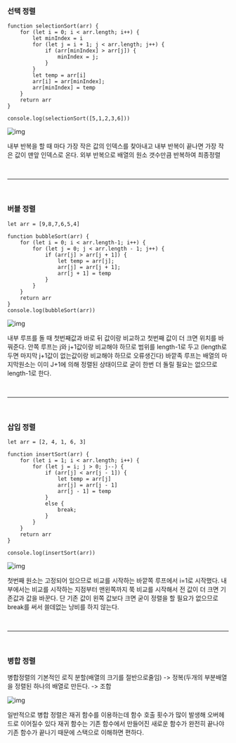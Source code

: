 ### 선택 정렬

```
function selectionSort(arr) {
    for (let i = 0; i < arr.length; i++) {
        let minIndex = i
        for (let j = i + 1; j < arr.length; j++) {
            if (arr[minIndex] > arr[j]) {
                minIndex = j;
            }
        }
        let temp = arr[i]
        arr[i] = arr[minIndex];
        arr[minIndex] = temp
    }
    return arr
}

console.log(selectionSort([5,1,2,3,6]))

```

![img](https://velog.velcdn.com/images/banghogu/post/c850cf2b-1888-4f6a-905b-5c6d6baeae1e/image.png)

내부 반복을 할 때 마다 가장 작은 값의 인덱스를 찾아내고 내부 반복이 끝나면 가장 작은 값이 맨앞 인덱스로 온다. 외부 반복으로 배열의 원소 갯수만큼 반복하여 최종정렬

<br/>
<hr/>
<br/>

### 버블 정렬

```
let arr = [9,8,7,6,5,4]

function bubbleSort(arr) {
    for (let i = 0; i < arr.length-1; i++) {
        for (let j = 0; j < arr.length - 1; j++) {
            if (arr[j] > arr[j + 1]) {
                let temp = arr[j];
                arr[j] = arr[j + 1];
                arr[j + 1] = temp
            }
        }
    }
    return arr
}
console.log(bubbleSort(arr))

```

![img](https://velog.velcdn.com/images/banghogu/post/54be8f9d-0066-4059-b9cd-0453cee678c8/image.png)

내부 루프를 돌 때 첫번째값과 바로 뒤 값이랑 비교하고 첫번째 값이 더 크면 위치를 바꿔준다. 안쪽 루프는 j와 j+1값이랑 비교해야 하므로 범위를 length-1로 두고 (length로 두면 마지막 j+1값이 없는값이랑 비교해야 하므로 오류생긴다) 바깥족 루프는 배열의 마지막원소는 이미 J+1에 의해 정렬된 상태이므로 굳이 한번 더 돌릴 필요는 없으므로 length-1로 한다.

<br/>
<hr/>
<br/>

### 삽입 정렬

```
let arr = [2, 4, 1, 6, 3]

function insertSort(arr) {
    for (let i = 1; i < arr.length; i++) {
        for (let j = i; j > 0; j--) {
            if (arr[j] < arr[j - 1]) {
                let temp = arr[j]
                arr[j] = arr[j - 1]
                arr[j - 1] = temp
            }
            else {
                break;
            }
        }
    }
    return arr
}

console.log(insertSort(arr))

```

![img](https://velog.velcdn.com/images/banghogu/post/a3e4ae68-4c73-4cdb-ac24-9d3eaba4cd08/image.png)

첫번째 원소는 고정되어 있으므로 비교를 시작하는 바깥쪽 루프에서 i=1로 시작했다. 내부에서는 비교를 시작하는 지점부터 맨왼쪽까지 쭉 비교를 시작해서 전 값이 더 크면 기존값과 값을 바꾼다. 단 기존 값이 왼쪽 값보다 크면 굳이 정렬을 할 필요가 없으므로 break를 써서 쓸데없는 낭비를 하지 않는다.

<br/>
<hr/>
<br/>

### 병합 정렬

병합정렬의 기본적인 로직 분할(배열의 크기를 절반으로줄임) -> 정복(두개의 부분배열을 정렬된 하나의 배열로 만든다. -> 조합

![img](https://velog.velcdn.com/images/banghogu/post/6dbf6af5-4e39-4271-8ea5-24fdaade7e65/image.png)

일반적으로 병합 정렬은 재귀 함수를 이용하는데 함수 호출 횟수가 많이 발생해 오버헤드로 이어질수 있다 재귀 함수는 기존 함수에서 만들어진 새로운 함수가 완전히 끝나야 기존 함수가 끝나기 때문에 스택으로 이해하면 편하다.

